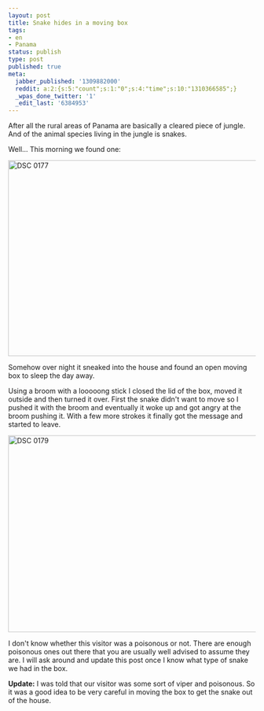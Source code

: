 ```yaml
---
layout: post
title: Snake hides in a moving box
tags:
- en
- Panama
status: publish
type: post
published: true
meta:
  jabber_published: '1309882000'
  reddit: a:2:{s:5:"count";s:1:"0";s:4:"time";s:10:"1310366585";}
  _wpas_done_twitter: '1'
  _edit_last: '6384953'
---
```

After all the rural areas of Panama are basically a cleared piece of jungle. And of the animal species living in the jungle is snakes.

Well... This morning we found one:

<img style="display:block;margin-left:auto;margin-right:auto;" src="http://stephanschwab.files.wordpress.com/2011/07/dsc_0177.jpg" alt="DSC 0177" title="DSC_0177.jpg" border="0" width="600" height="398" />

Somehow over night it sneaked into the house and found an open moving box to sleep the day away.

Using a broom with a looooong stick I closed the lid of the box, moved it outside and then turned it over. First the snake didn't want to move so I pushed it with the broom and eventually it woke up and got angry at the broom pushing it. With a few more strokes it finally got the message and started to leave.

<img style="display:block;margin-left:auto;margin-right:auto;" src="http://stephanschwab.files.wordpress.com/2011/07/dsc_0179.jpg" alt="DSC 0179" title="DSC_0179.jpg" border="0" width="600" height="400" />

I don't know whether this visitor was a poisonous or not. There are enough poisonous ones out there that you are usually well advised to assume they are. I will ask around and update this post once I know what type of snake we had in the box.

<strong>Update:</strong> I was told that our visitor was some sort of viper and poisonous. So it was a good idea to be very careful in moving the box to get the snake out of the house.
